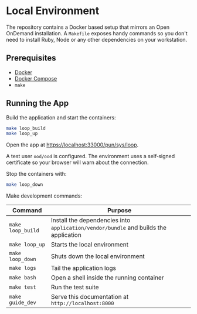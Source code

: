 # Local Environment

The repository contains a Docker based setup that mirrors an Open OnDemand installation.
A `Makefile` exposes handy commands so you don't need to install Ruby, Node or any other dependencies on your workstation.

## Prerequisites
- [Docker](https://www.docker.com/)
- [Docker Compose](https://docs.docker.com/compose/)
- `make`

## Running the App

Build the application and start the containers:

```bash
make loop_build
make loop_up
```

Open the app at [https://localhost:33000/pun/sys/loop](https://localhost:33000/pun/sys/loop).

A test user `ood/ood` is configured. The environment uses a self‑signed certificate so your browser will warn about the connection.

Stop the containers with:

```bash
make loop_down
```

Make development commands:

| Command           | Purpose                                                                              |
|-------------------|--------------------------------------------------------------------------------------|
| `make loop_build` | Install the dependencies into `application/vendor/bundle` and builds the application |
| `make loop_up`    | Starts the local environment                                                         |
| `make loop_down`  | Shuts down the local environment                                                     |
| `make logs`       | Tail the application logs                                                            |
| `make bash`       | Open a shell inside the running container                                            |
| `make test`       | Run the test suite                                                                   |
| `make guide_dev`  | Serve this documentation at `http://localhost:8000`                                  |
